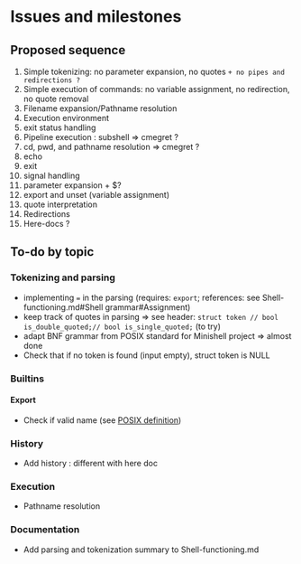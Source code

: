 # Issues and milestones

## Proposed sequence
1. Simple tokenizing: no parameter expansion, no quotes `+ no pipes and redirections ?`
2. Simple execution of commands: no variable assignment, no redirection, no quote removal
3. Filename expansion/Pathname resolution
4. Execution environment
5. exit status handling
6. Pipeline execution : subshell => cmegret ?
7. cd, pwd, and pathname resolution => cmegret ?
8. echo
9. exit
8. signal handling
9. parameter expansion + $?
9. export and unset (variable assignment)
10. quote interpretation
11. Redirections
12. Here-docs ?

## To-do by topic
### Tokenizing and parsing
- implementing `=` in the parsing (requires: `export`; references: see Shell-functioning.md#Shell grammar#Assignment)
- keep track of quotes in parsing => see header: `struct token // bool	is_double_quoted;// bool is_single_quoted;` (to try)
- adapt BNF grammar from POSIX standard for Minishell project => almost done
- Check that if no token is found (input empty), struct token is NULL

### Builtins
#### Export
- Check if valid name (see [POSIX definition](https://pubs.opengroup.org/onlinepubs/9699919799/basedefs/V1_chap03.html#tag_03_235))

### History
- Add history : different with here doc

### Execution
- Pathname resolution

### Documentation
- Add parsing and tokenization summary to Shell-functioning.md